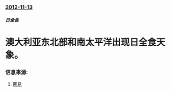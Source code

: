 ### [2012-11-13](/zh/news/2012/11/13/index.md)

##### 日全食
# 澳大利亚东北部和南太平洋出现日全食天象。




### 信息来源:

1. [网易](http://discovery.163.com/12/1114/10/8G90LNMR000125LI.html)
